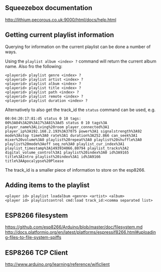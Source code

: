 ## Squeezebox documentation

http://lithium.pecorous.co.uk:9000/html/docs/help.html

## Getting current playlist information

Querying for information on the current playlist can be done a number of ways.

Using the `playlist album <index> ?` command will return the current album name. Also fro the following:

```
<playerid> playlist genre <index> ? 
<playerid> playlist artist <index> ? 
<playerid> playlist album <index> ? 
<playerid> playlist title <index> ? 
<playerid> playlist path <index> ? 
<playerid> playlist remote <index> ? 
<playerid> playlist duration <index> ?
```

Alternatively to also get the track_id the `status` command can be used, e.g.

```
00:04:20:17:81:d5 status 0 10 tags:
00%3A04%3A20%3A17%3A81%3Ad5 status 0 10 tags%3A player_name%3ALiving%20room player_connected%3A1 player_ip%3A192.168.2.193%3A37075 power%3A1 signalstrength%3A92 mode%3Astop time%3A0 rate%3A1 duration%3A252.866 can_seek%3A1 mixer%20volume%3A0 playlist%20repeat%3A0 playlist%20shuffle%3A0 playlist%20mode%3Aoff seq_no%3A0 playlist_cur_index%3A1 playlist_timestamp%3A1493934066.80794 playlist_tracks%3A2 digital_volume_control%3A1 playlist%20index%3A0 id%3A9165 title%3AIntro playlist%20index%3A1 id%3A9166 title%3AApocalypse%20Please
```

The track_id is a smaller piece of information to store on the esp8266.

## Adding items to the playlist

```
<player id> playlist loadalbum <genre> <artist> <album>
<player id> playlistcontrol cmd:load track_id:<comma separated list>
```

## ESP8266 filesystem

https://github.com/esp8266/Arduino/blob/master/doc/filesystem.md
http://docs.platformio.org/en/latest/platforms/espressif8266.html#uploading-files-to-file-system-spiffs

## ESP8266 TCP Client

http://www.arduino.org/learning/reference/wificlient

